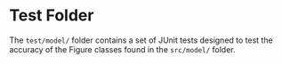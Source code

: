 # Test Folder

The `test/model/` folder contains a set of JUnit tests designed to test the accuracy of the Figure classes found in the `src/model/` folder.
